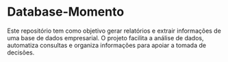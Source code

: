 # Database-Momento
Este repositório tem como objetivo gerar relatórios e extrair informações de uma base de dados empresarial. O projeto facilita a análise de dados, automatiza consultas e organiza informações para apoiar a tomada de decisões.
